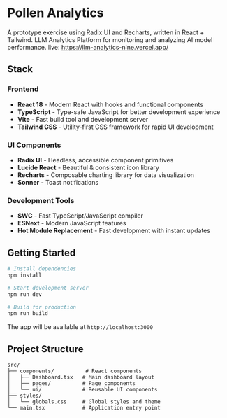 # Pollen Analytics

A prototype exercise using Radix UI and Recharts, written in React + Tailwind. 
LLM Analytics Platform for monitoring and analyzing AI model performance.
live: https://llm-analytics-nine.vercel.app/

## Stack

### Frontend
- **React 18** - Modern React with hooks and functional components
- **TypeScript** - Type-safe JavaScript for better development experience
- **Vite** - Fast build tool and development server
- **Tailwind CSS** - Utility-first CSS framework for rapid UI development

### UI Components
- **Radix UI** - Headless, accessible component primitives
- **Lucide React** - Beautiful & consistent icon library
- **Recharts** - Composable charting library for data visualization
- **Sonner** - Toast notifications

### Development Tools
- **SWC** - Fast TypeScript/JavaScript compiler
- **ESNext** - Modern JavaScript features
- **Hot Module Replacement** - Fast development with instant updates


## Getting Started

```bash
# Install dependencies
npm install

# Start development server
npm run dev

# Build for production
npm run build
```

The app will be available at `http://localhost:3000`

## Project Structure

```
src/
├── components/          # React components
│   ├── Dashboard.tsx   # Main dashboard layout
│   ├── pages/          # Page components
│   └── ui/             # Reusable UI components
├── styles/
│   └── globals.css     # Global styles and theme
└── main.tsx            # Application entry point
```